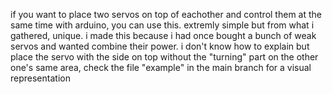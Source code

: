 if you want to place two servos on top of eachother and control them at the same time with arduino, you can use this. extremly simple but from what i gathered, unique. i made this because i had once bought a bunch of weak servos and wanted combine their power.
i don't know how to explain but place the servo with the side on top without the "turning" part on the other one's same area, check the file "example" in the main branch for a visual representation
